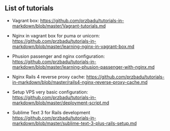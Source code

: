 List of tutorials
-----------------

- Vagrant box:
https://github.com/przbadu/tutorials-in-markdown/blob/master/Vagrant-tutorials.md

- Nginx in vagrant box for puma or unicorn: https://github.com/przbadu/tutorials-in-markdown/blob/master/learning-nginx-in-vagrant-box.md

- Phusion passenger and nginx configuration:
https://github.com/przbadu/tutorials-in-markdown/blob/master/learning-phusion-passenger-with-nginx.md

- Nginx Rails 4 reverse proxy cache:
https://github.com/przbadu/tutorials-in-markdown/blob/master/rails4-nginx-reverse-proxy-cache.md


- Setup VPS very basic configuration:
https://github.com/przbadu/tutorials-in-markdown/blob/master/deployment-script.md

- Sublime Text 3 for Rails development
https://github.com/przbadu/tutorials-in-markdown/blob/master/sublime-text-3-plus-rails-setup.md

